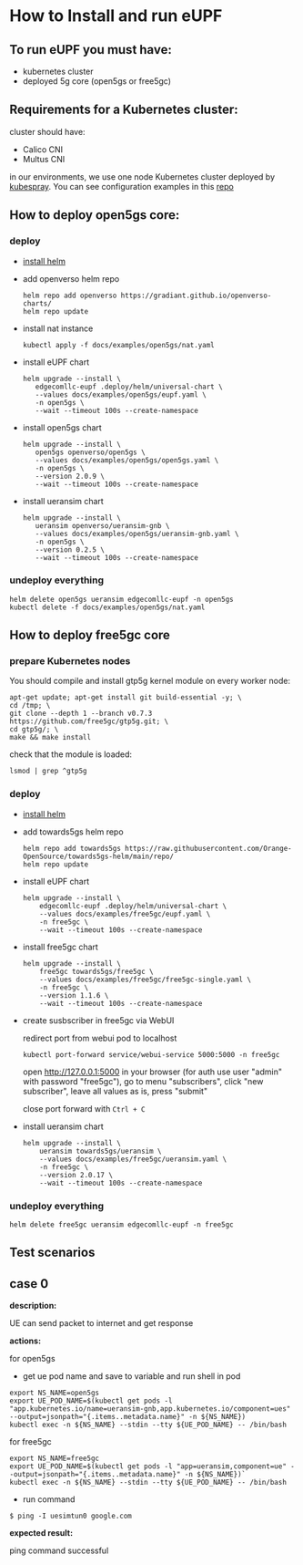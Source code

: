 # How to Install and run eUPF

## To run eUPF you must have:

- kubernetes cluster
- deployed 5g core (open5gs or free5gc)

## Requirements for a Kubernetes cluster:

cluster should have:

- Calico CNI
- Multus CNI

in our environments, we use one node Kubernetes cluster deployed by [kubespray](https://github.com/kubernetes-sigs/kubespray). You can see configuration examples in this [repo](https://github.com/edgecomllc/ansible)

## How to deploy open5gs core:

### deploy

* [install helm](https://helm.sh/docs/intro/install/)
* add openverso helm repo

   ```
   helm repo add openverso https://gradiant.github.io/openverso-charts/
   helm repo update
   ```

* install nat instance

   ```
   kubectl apply -f docs/examples/open5gs/nat.yaml
   ```

* install eUPF chart

   ```
   helm upgrade --install \
      edgecomllc-eupf .deploy/helm/universal-chart \
      --values docs/examples/open5gs/eupf.yaml \
      -n open5gs \
      --wait --timeout 100s --create-namespace
   ```

* install open5gs chart

   ```
   helm upgrade --install \
      open5gs openverso/open5gs \
      --values docs/examples/open5gs/open5gs.yaml \
      -n open5gs \
      --version 2.0.9 \
      --wait --timeout 100s --create-namespace
   ```

* install ueransim chart

   ```
   helm upgrade --install \
      ueransim openverso/ueransim-gnb \
      --values docs/examples/open5gs/ueransim-gnb.yaml \
      -n open5gs \
      --version 0.2.5 \
      --wait --timeout 100s --create-namespace
   ```

### undeploy everything

```
helm delete open5gs ueransim edgecomllc-eupf -n open5gs
kubectl delete -f docs/examples/open5gs/nat.yaml
```

## How to deploy free5gc core

### prepare Kubernetes nodes

You should compile and install gtp5g kernel module on every worker node:

```
apt-get update; apt-get install git build-essential -y; \
cd /tmp; \
git clone --depth 1 --branch v0.7.3 https://github.com/free5gc/gtp5g.git; \
cd gtp5g/; \
make && make install
```

check that the module is loaded:

`lsmod | grep ^gtp5g`

### deploy

* [install helm](https://helm.sh/docs/intro/install/)
* add towards5gs helm repo

	```
	helm repo add towards5gs https://raw.githubusercontent.com/Orange-OpenSource/towards5gs-helm/main/repo/
	helm repo update
	```

* install eUPF chart

	```
	helm upgrade --install \
		edgecomllc-eupf .deploy/helm/universal-chart \
		--values docs/examples/free5gc/eupf.yaml \
		-n free5gc \
		--wait --timeout 100s --create-namespace
	```

* install free5gc chart

	```
	helm upgrade --install \
		free5gc towards5gs/free5gc \
		--values docs/examples/free5gc/free5gc-single.yaml \
		-n free5gc \
		--version 1.1.6 \
		--wait --timeout 100s --create-namespace
	```

* create susbscriber in free5gc via WebUI

   redirect port from webui pod to localhost

   ```
   kubectl port-forward service/webui-service 5000:5000 -n free5gc
   ```

   open http://127.0.0.1:5000 in your browser (for auth use user "admin" with password "free5gc"), go to menu "subscribers", click "new subscriber", leave all values as is, press "submit"

   close port forward with `Ctrl + C`

* install ueransim chart

	```
	helm upgrade --install \
		ueransim towards5gs/ueransim \
		--values docs/examples/free5gc/ueransim.yaml \
		-n free5gc \
		--version 2.0.17 \
		--wait --timeout 100s --create-namespace
	```

### undeploy everything

```
helm delete free5gc ueransim edgecomllc-eupf -n free5gc
```

## Test scenarios

## case 0

<b>description:</b>

UE can send packet to internet and get response

<b>actions:</b>

for open5gs

* get ue pod name and save to variable and run shell in pod

```
export NS_NAME=open5gs
export UE_POD_NAME=$(kubectl get pods -l "app.kubernetes.io/name=ueransim-gnb,app.kubernetes.io/component=ues" --output=jsonpath="{.items..metadata.name}" -n ${NS_NAME})
kubectl exec -n ${NS_NAME} --stdin --tty ${UE_POD_NAME} -- /bin/bash
```

for free5gc

```
export NS_NAME=free5gc
export UE_POD_NAME=$(kubectl get pods -l "app=ueransim,component=ue" --output=jsonpath="{.items..metadata.name}" -n ${NS_NAME})`
kubectl exec -n ${NS_NAME} --stdin --tty ${UE_POD_NAME} -- /bin/bash
```

* run command

`$ ping -I uesimtun0 google.com`


<b>expected result:</b>

ping command successful
